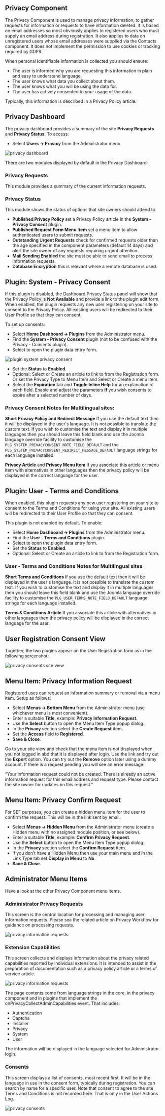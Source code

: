 <!-- Filename: J4.x:Privacy_Setup / Display title: Privacy Setup -->

## Privacy Component

The Privacy Component is used to manage privacy information, to gather
requests for information or requests to have information deleted. It is
based on email addresses so most obviously applies to registered users
who must supply an email address during registration. It also applies to
data on unregistered users whose email addresses were supplied via the
Contacts component. It does not implement the permission to use cookies
or tracking required by GDPR.

When personal identifiable information is collected you should ensure:

- The user is informed why you are requesting this information in plain
  and easy to understand language.
- The user knows what data you collect about them.
- The user knows what you will be using the data for.
- The user has actively consented to your usage of the data.

Typically, this information is described in a Privacy Policy article.

## Privacy Dashboard

The privacy dashboard provides a summary of the site **Privacy Requests** 
and **Privacy Status**. To access:

- Select **Users → Privacy** from the Administrator menu.

![privacy dashboard](../../../en/images/privacy/privacy-dashboard.png)

There are two modules displayed by default in the Privacy Dashboard:

### Privacy Requests

This module provides a summary of the current information requests.

### Privacy Status

This module shows the status of options that site owners should attend
to:

- **Published Privacy Policy** set a Privacy Policy article in the
  **System - Privacy Consent** plugin.
- **Published Request Form Menu Item** set a menu item to allow
  authenticated users to submit requests.
- **Outstanding Urgent Requests** check for confirmed requests older
  than the age specified in the component parameters (default 14 days)
  and alert the site owner of any requests requiring urgent attention.
- **Mail Sending Enabled** the site must be able to send email to
  process information requests.
- **Database Encryption** this is relevant where a remote database is
  used.

## Plugin: System - Privacy Consent

If this plugin is disabled, the Dashboard Privacy Status panel will show
that the Privacy Policy is **Not Available** and provide a link to the
plugin edit form. When enabled, the plugin requests any new user
registering on your site to consent to the Privacy Policy. All existing
users will be redirected to their User Profile so that they can consent.

To set up consents:

- Select **Home Dashboard **→** Plugins** from the Administrator menu.
- Find the **System - Privacy Consent** plugin (not to be confused with
  the Privacy - Consents plugin).
- Select to open the plugin data entry form.

![plugin system privacy consent](../../../en/images/privacy/plugin-system-privacy-consent.png)

- Set the **Status** to **Enabled**.
- Optional: Select or Create an article to link to from the Registration
  form. Or set the Privacy Type to Menu Item and Select or Create a menu
  item.
- Select the **Expiration** tab and **Toggle Inline Help** for an
  explanation of each field. Enable and adjust the parameters **if** you
  wish consents to expire after a selected number of days.

### Privacy Consent Notes for Multilingual sites:

**Short Privacy Policy and Redirect Message** If you use the
default text then it will be displayed in the user's language. It is not
possible to translate the custom text. If you wish to customise the text
and display it in multiple languages then you should leave this field
blank and use the Joomla language override facility to customise the
`PLG_SYSTEM_PRIVACYCONSENT_NOTE_FIELD_DEFAULT` and the
`PLG_SYSTEM_PRIVACYCONSENT_REDIRECT_MESSAGE_DEFAULT` language strings
for each language installed.

**Privacy Article** and **Privacy Menu Item** If you associate this
article or menu item with alternatives in other languages then the
privacy policy will be displayed in the correct language for the user.

## Plugin: User - Terms and Conditions

When enabled, this plugin requests any new user registering on your site
to consent to the Terms and Conditions for using your site. All existing
users will be redirected to their User Profile so that they can consent.

This plugin is not enabled by default. To enable:

- Select **Home Dashboard → Plugins** from the Administrator menu.
- Find the **User - Terms and Conditions** plugin.
- Select to open the plugin data entry form.
- Set the **Status** to **Enabled**.
- Optional: Select or Create an article to link to from the Registration
  form.

### User - Terms and Conditions Notes for Multilingual sites

**Short Terms and Conditions** If you use the default text then it will
be displayed in the user's language. It is not possible to translate the
custom text. If you wish to customise the text and display it in
multiple languages then you should leave this field blank and use the
Joomla language override facility to customise the
`PLG_USER_TERMS_NOTE_FIELD_DEFAULT` language strings for each language
installed.

**Terms & Conditions Article** If you associate this article with
alternatives in other languages then the privacy policy will be
displayed in the correct language for the user.

## User Registration Consent View

Together, the two plugins appear on the User Registration form as in the
following screenshot:

![privacy consents site view](../../../en/images/privacy/privacy-consents-site.png)

## Menu Item: Privacy Information Request

Registered uses can request an information summary or removal via a menu
item. Setup as follows:

- Select **Menus **→** Bottom Menu** from the Administrator menu (use
  whichever menu is most convenient).
- Enter a suitable **Title**, example: **Privacy Information Request**.
- Use the **Select** button to open the Menu Item Type popup dialog.
- In the **Privacy** section select the **Create Request** item.
- Set the **Access** field to **Registered**.
- **Save & Close**.

Go to your site view and check that the menu item is not displayed when
you not logged in abd that it is displayed after login. Use the link and
try out the **Export** option. You can try out the **Remove** option
later using a dummy account. If there is a request pending you will see
an error message:

“Your information request could not be created. There is already an
active information request for this email address and request type.
Please contact the site owner for updates on this request.”

## Menu Item: Privacy Confirm Request

For SEF purposes, you can create a hidden menu item for the user to
confirm the request. This will be in the link sent by email.

- Select **Menus **→** Hidden Menu** from the Administrator menu (create
  a Hidden menu with no assigned module position, or see below).
- Enter a suitable **Title**, example: **Confirm Privacy Request**.
- Use the **Select** button to open the Menu Item Type popup dialog.
- In the **Privacy** section select the **Confirm Request** item.
- If you don't have a Hidden Menu then use your main menu and in the
  Link Type tab set **Display in Menu** to **No**.
- **Save & Close**.

## Administrator Menu Items

Have a look at the other Privacy Component menu items.

### Administrator Privacy Requests

This screen is the central location for processing and managing user
information requests. Please sea the related article on Privacy Workflow
for guidance on processing requests.

![privacy information requests](../../../en/images/privacy/privacy-information-requests.png)

### Extension Capabilities

This screen collects and displays information about the privacy related
capabilities reported by individual extensions. It is intended to assist
in the preparation of documentation such as a privacy policy article or
a terms of service article.

![privacy information requests](../../../en/images/privacy/privacy-extension-capabilities.png)

The page contents come from language strings in the core, in the privacy
component and in plugins that implement the
onPrivacyCollectAdminCapabilities event. That includes:

- Authentication
- Captcha
- Installer
- Privacy
- System
- User

The information will be displayed in the language selected for
Administrator login.

### Consents

This screen displays a list of consents, most recent first. It will be
in the language in use in the consent form, typically during
registration. You can search by name for a specific user. Note that
consent to agree to the site Terms and Conditions is not recorded here.
That is only in the User Actions Log.

![privacy consents](../../../en/images/privacy/privacy-consents.png)
